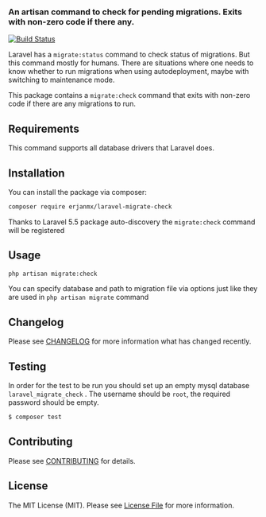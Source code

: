 ### An artisan command to check for pending migrations. Exits with non-zero code if there any. 

[![Build Status](https://img.shields.io/travis/erjanmx/laravel-migrate-check/master.svg?style=flat-square)](https://travis-ci.org/erjanmx/laravel-migrate-check)

Laravel has a `migrate:status` command to check status of migrations. But this command mostly for humans. There are situations where one needs to know whether to run migrations when using autodeployment, maybe with switching to maintenance mode.

This package contains a `migrate:check` command that exits with non-zero code if there are any migrations to run.

## Requirements

This command supports all database drivers that Laravel does.

## Installation

You can install the package via composer:

```bash
composer require erjanmx/laravel-migrate-check
```

Thanks to Laravel 5.5 package auto-discovery the `migrate:check` command will be registered

## Usage

```bash
php artisan migrate:сheck
```

You can specify database and path to migration file via options just like they are used in `php artisan migrate` command

## Changelog

Please see [CHANGELOG](CHANGELOG.md) for more information what has changed recently.

## Testing

In order for the test to be run you should set up an empty mysql database `laravel_migrate_check` . The username should be `root`, the required password should be empty.

``` bash
$ composer test
```

## Contributing

Please see [CONTRIBUTING](CONTRIBUTING.md) for details.

## License

The MIT License (MIT). Please see [License File](LICENSE.md) for more information.
